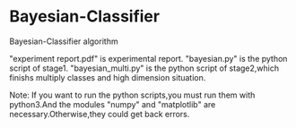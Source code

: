 # Bayesian-Classifier
Bayesian-Classifier algorithm

"experiment report.pdf" is experimental report.
"bayesian.py" is the python script of stage1.
"bayesian_multi.py" is the python script of stage2,which finishs multiply classes and high dimension situation.

Note: If you want to run the python scripts,you must run them with python3.And the modules "numpy" and "matplotlib" are necessary.Otherwise,they could get back errors.
